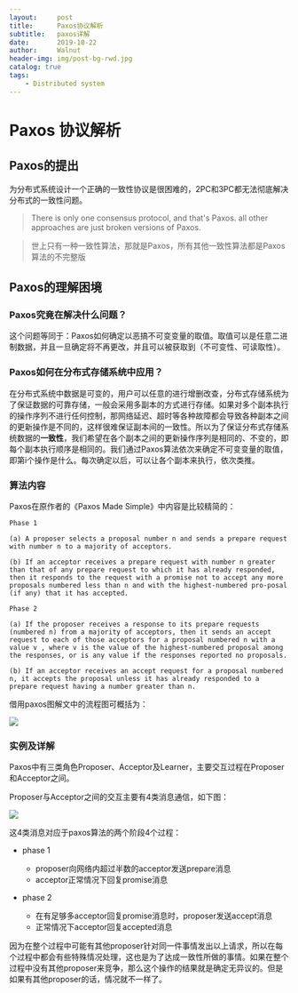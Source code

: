 ```yaml
---
layout:     post
title:      Paxos协议解析
subtitle:   paxos详解
date:       2019-10-22
author:     Walnut
header-img: img/post-bg-rwd.jpg
catalog: true
tags:
    - Distributed system
---
```


# Paxos 协议解析

## Paxos的提出

为分布式系统设计一个正确的一致性协议是很困难的，2PC和3PC都无法彻底解决分布式的一致性问题。

> There is only one consensus protocol, and that's Paxos. all other approaches are just broken versions of Paxos.

> 世上只有一种一致性算法，那就是Paxos，所有其他一致性算法都是Paxos算法的不完整版

## Paxos的理解困境

### Paxos究竟在解决什么问题？

这个问题等同于：Paxos如何确定以恶搞不可变变量的取值。取值可以是任意二进制数据，并且一旦确定将不再更改，并且可以被获取到（不可变性、可读取性）。

### Paxos如何在分布式存储系统中应用？

在分布式系统中数据是可变的，用户可以任意的进行增删改查，分布式存储系统为了保证数据的可靠存储，一般会采用多副本的方式进行存储。如果对多个副本执行的操作序列不进行任何控制，那网络延迟、超时等各种故障都会导致各种副本之间的更新操作是不同的，这样很难保证副本间的一致性。所以为了保证分布式存储系统数据的**一致性**，我们希望在各个副本之间的更新操作序列是相同的、不变的，即每个副本执行顺序是相同的。我们通过Paxos算法依次来确定不可变变量的取值，即第i个操作是什么。每次确定以后，可以让各个副本来执行，依次类推。

### 算法内容

Paxos在原作者的《Paxos Made Simple》中内容是比较精简的：

```
Phase 1

(a) A proposer selects a proposal number n and sends a prepare request with number n to a majority of acceptors.

(b) If an acceptor receives a prepare request with number n greater than that of any prepare request to which it has already responded, then it responds to the request with a promise not to accept any more proposals numbered less than n and with the highest-numbered pro-posal (if any) that it has accepted.

Phase 2

(a) If the proposer receives a response to its prepare requests (numbered n) from a majority of acceptors, then it sends an accept request to each of those acceptors for a proposal numbered n with a value v , where v is the value of the highest-numbered proposal among the responses, or is any value if the responses reported no proposals.

(b) If an acceptor receives an accept request for a proposal numbered n, it accepts the proposal unless it has already responded to a prepare request having a number greater than n.
```

借用paxos图解文中的流程图可概括为：

![](http://codemacro.com/assets/res/paxos/paxos-flow.png)

### 实例及详解

Paxos中有三类角色Proposer、Acceptor及Learner，主要交互过程在Proposer和Acceptor之间。

Proposer与Acceptor之间的交互主要有4类消息通信，如下图：

![](http://codemacro.com/assets/res/paxos/paxos-messages.png)

这4类消息对应于paxos算法的两个阶段4个过程：

- phase 1
    - proposer向网络内超过半数的acceptor发送prepare消息
    - acceptor正常情况下回复promise消息

- phase 2
    - 在有足够多acceptor回复promise消息时，proposer发送accept消息
    - 正常情况下acceptor回复accepted消息

因为在整个过程中可能有其他proposer针对同一件事情发出以上请求，所以在每个过程中都会有些特殊情况处理，这也是为了达成一致性所做的事情。如果在整个过程中没有其他proposer来竞争，那么这个操作的结果就是确定无异议的。但是如果有其他proposer的话，情况就不一样了。